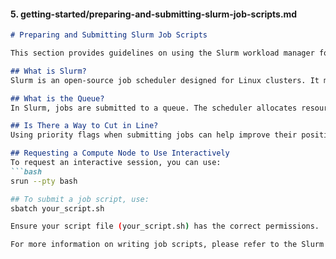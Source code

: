 #### 5. getting-started/preparing-and-submitting-slurm-job-scripts.md

```markdown
# Preparing and Submitting Slurm Job Scripts

This section provides guidelines on using the Slurm workload manager for job scheduling.

## What is Slurm?
Slurm is an open-source job scheduler designed for Linux clusters. It manages job queuing and execution on clusters.

## What is the Queue?
In Slurm, jobs are submitted to a queue. The scheduler allocates resources based on the specified options and availability.

## Is There a Way to Cut in Line?
Using priority flags when submitting jobs can help improve their position in the queue, but ensure it adheres to your organization’s policies.

## Requesting a Compute Node to Use Interactively
To request an interactive session, you can use:
```bash
srun --pty bash

## To submit a job script, use:
sbatch your_script.sh

Ensure your script file (your_script.sh) has the correct permissions.

For more information on writing job scripts, please refer to the Slurm documentation.

